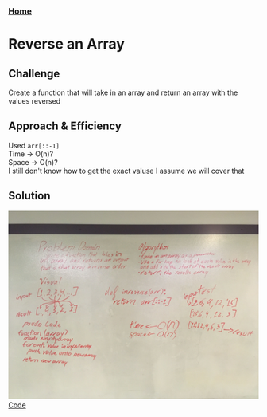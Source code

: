 ### [Home](../README.md)

# Reverse an Array

## Challenge
Create a function that will take in an array and return an array with the values reversed

## Approach & Efficiency
Used `arr[::-1]`  
Time -> O(n)?  
Space -> O(n)?  
I still don't know how to get the exact valuse I assume we will cover that

## Solution
![Image](../../assets/Reverse-Array.jpg)
[Code](../challenges/array-reverse.py)  